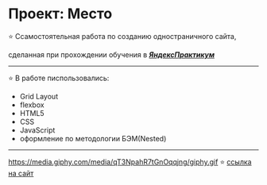# Проект: Место

:star: Cсамостоятельная работа по созданию одностраничного сайта,

сделанная при прохождении обучения в [**_ЯндексПрактикум_**](https://practicum.yandex.ru/web/)

---

:star: В работе писпользовались:

- Grid Layout
- flexbox
- HTML5
- CSS
- JavaScript
- оформление по методологии БЭМ(Nested)

---

https://media.giphy.com/media/qT3NpahR7tGnOqqjng/giphy.gif
:star: [ссылка на сайт](https://i-suslova.github.io/mesto)
